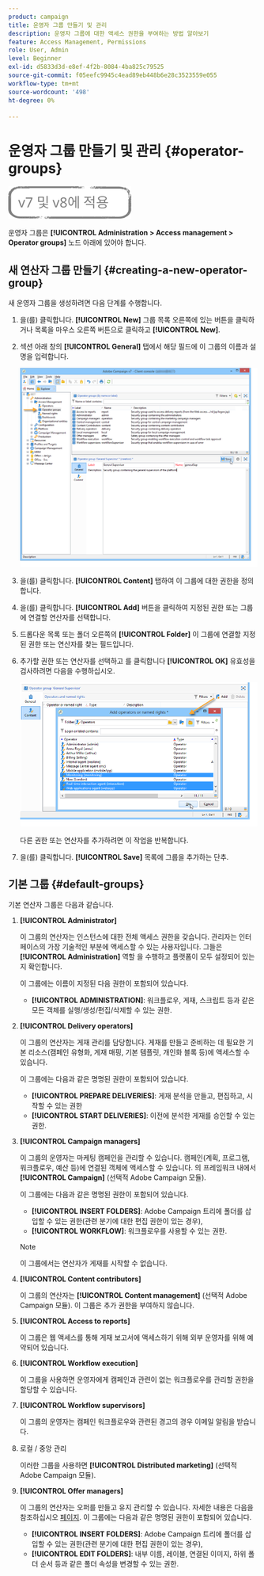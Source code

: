```yaml
---
product: campaign
title: 운영자 그룹 만들기 및 관리
description: 운영자 그룹에 대한 액세스 권한을 부여하는 방법 알아보기
feature: Access Management, Permissions
role: User, Admin
level: Beginner
exl-id: d5833d3d-e8ef-4f2b-8084-4ba825c79525
source-git-commit: f05eefc9945c4ead89eb448b6e28c3523559e055
workflow-type: tm+mt
source-wordcount: '498'
ht-degree: 0%

---
```


# 운영자 그룹 만들기 및 관리 {#operator-groups}

![](../../assets/common.svg)

운영자 그룹은 **[!UICONTROL Administration > Access management > Operator groups]** 노드 아래에 있어야 합니다.

## 새 연산자 그룹 만들기 {#creating-a-new-operator-group}

새 운영자 그룹을 생성하려면 다음 단계를 수행합니다.

1. 을(를) 클릭합니다. **[!UICONTROL New]** 그룹 목록 오른쪽에 있는 버튼을 클릭하거나 목록을 마우스 오른쪽 버튼으로 클릭하고 **[!UICONTROL New]**.
1. 섹션 아래 창의 **[!UICONTROL General]** 탭에서 해당 필드에 이 그룹의 이름과 설명을 입력합니다.

   ![](assets/s_ncs_user_create_operator_gp.png)

1. 을(를) 클릭합니다. **[!UICONTROL Content]** 탭하여 이 그룹에 대한 권한을 정의합니다.
1. 을(를) 클릭합니다. **[!UICONTROL Add]** 버튼을 클릭하여 지정된 권한 또는 그룹에 연결할 연산자를 선택합니다.
1. 드롭다운 목록 또는 폴더 오른쪽의 **[!UICONTROL Folder]** 이 그룹에 연결할 지정된 권한 또는 연산자를 찾는 필드입니다.
1. 추가할 권한 또는 연산자를 선택하고 를 클릭합니다 **[!UICONTROL OK]** 유효성을 검사하려면 다음을 수행하십시오.

   ![](assets/s_ncs_user_create_operator_gp03.png)

   다른 권한 또는 연산자를 추가하려면 이 작업을 반복합니다.

1. 을(를) 클릭합니다. **[!UICONTROL Save]** 목록에 그룹을 추가하는 단추.

## 기본 그룹 {#default-groups}

기본 연산자 그룹은 다음과 같습니다.

1. **[!UICONTROL Administrator]**

   이 그룹의 연산자는 인스턴스에 대한 전체 액세스 권한을 갖습니다. 관리자는 인터페이스의 가장 기술적인 부분에 액세스할 수 있는 사용자입니다. 그들은 **[!UICONTROL Administration]** 역할 을 수행하고 플랫폼이 모두 설정되어 있는지 확인합니다.

   이 그룹에는 이름이 지정된 다음 권한이 포함되어 있습니다.

   * **[!UICONTROL ADMINISTRATION]**: 워크플로우, 게재, 스크립트 등과 같은 모든 객체를 실행/생성/편집/삭제할 수 있는 권한.

1. **[!UICONTROL Delivery operators]**

   이 그룹의 연산자는 게재 관리를 담당합니다. 게재를 만들고 준비하는 데 필요한 기본 리소스(캠페인 유형화, 게재 매핑, 기본 템플릿, 개인화 블록 등)에 액세스할 수 있습니다.

   이 그룹에는 다음과 같은 명명된 권한이 포함되어 있습니다.

   * **[!UICONTROL PREPARE DELIVERIES]**: 게재 분석을 만들고, 편집하고, 시작할 수 있는 권한
   * **[!UICONTROL START DELIVERIES]**: 이전에 분석한 게재를 승인할 수 있는 권한.

1. **[!UICONTROL Campaign managers]**

   이 그룹의 운영자는 마케팅 캠페인을 관리할 수 있습니다. 캠페인(계획, 프로그램, 워크플로우, 예산 등)에 연결된 객체에 액세스할 수 있습니다. 의 프레임워크 내에서 **[!UICONTROL Campaign]** (선택적 Adobe Campaign 모듈).

   이 그룹에는 다음과 같은 명명된 권한이 포함되어 있습니다.

   * **[!UICONTROL INSERT FOLDERS]**: Adobe Campaign 트리에 폴더를 삽입할 수 있는 권한(관련 분기에 대한 편집 권한이 있는 경우),
   * **[!UICONTROL WORKFLOW]**: 워크플로우를 사용할 수 있는 권한.
   >[!NOTE]
   >
   >이 그룹에서는 연산자가 게재를 시작할 수 없습니다.

1. **[!UICONTROL Content contributors]**

   이 그룹의 연산자는 **[!UICONTROL Content management]** (선택적 Adobe Campaign 모듈). 이 그룹은 추가 권한을 부여하지 않습니다.

1. **[!UICONTROL Access to reports]**

   이 그룹은 웹 액세스를 통해 게재 보고서에 액세스하기 위해 외부 운영자를 위해 예약되어 있습니다.

1. **[!UICONTROL Workflow execution]**

   이 그룹을 사용하면 운영자에게 캠페인과 관련이 없는 워크플로우를 관리할 권한을 할당할 수 있습니다.

1. **[!UICONTROL Workflow supervisors]**

   이 그룹의 운영자는 캠페인 워크플로우와 관련된 경고의 경우 이메일 알림을 받습니다.

1. 로컬 / 중앙 관리

   이러한 그룹을 사용하면 **[!UICONTROL Distributed marketing]** (선택적 Adobe Campaign 모듈).

1. **[!UICONTROL Offer managers]**

   이 그룹의 연산자는 오퍼를 만들고 유지 관리할 수 있습니다. 자세한 내용은 다음을 참조하십시오 [페이지](../../interaction/using/operator-profiles.md).
이 그룹에는 다음과 같은 명명된 권한이 포함되어 있습니다.

   * **[!UICONTROL INSERT FOLDERS]**: Adobe Campaign 트리에 폴더를 삽입할 수 있는 권한(관련 분기에 대한 편집 권한이 있는 경우),
   * **[!UICONTROL EDIT FOLDERS]**: 내부 이름, 레이블, 연결된 이미지, 하위 폴더 순서 등과 같은 폴더 속성을 변경할 수 있는 권한.
